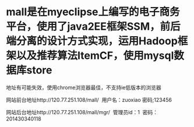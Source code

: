 ﻿# mall是在myeclipse上编写的电子商务平台，使用了java2EE框架SSM，前后端分离的设计方式实现，运用Hadoop框架以及推荐算法ItemCF，使用mysql数据库store
地址有可能失效，使用chrome浏览器最佳，不支持ie低版本的浏览器

网站前台地址http://120.77.251.108/mall/  用户名：zuoxiao 密码;123456

网站后台地址http://120.77.251.108/mall/mgr/  管理员id：1  密码：201430340118
